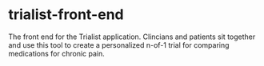 trialist-front-end
==================

The front end for the Trialist application. Clincians and patients sit together and use this tool to create a
personalized n-of-1 trial for comparing medications for chronic pain.
